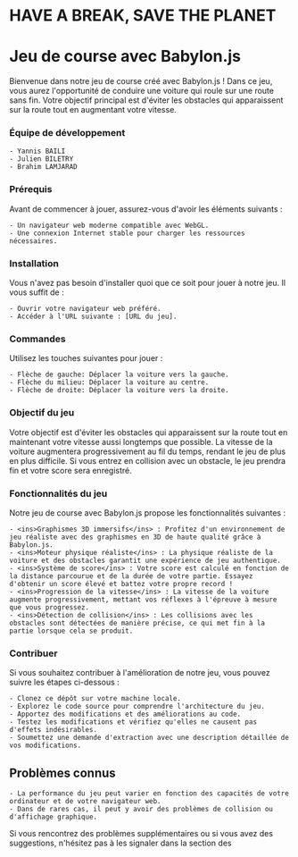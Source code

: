 # HAVE A BREAK, SAVE THE PLANET
# Jeu de course avec Babylon.js
Bienvenue dans notre jeu de course créé avec Babylon.js ! Dans ce jeu, vous aurez l'opportunité de conduire une voiture qui roule sur une route sans fin. Votre objectif principal est d'éviter les obstacles qui apparaissent sur la route tout en augmentant votre vitesse. 

### Équipe de développement

    - Yannis BAILI
    - Julien BILETRY
    - Brahim LAMJARAD

### Prérequis

Avant de commencer à jouer, assurez-vous d'avoir les éléments suivants :

    - Un navigateur web moderne compatible avec WebGL.
    - Une connexion Internet stable pour charger les ressources nécessaires.

### Installation

Vous n'avez pas besoin d'installer quoi que ce soit pour jouer à notre jeu. Il vous suffit de :

    - Ouvrir votre navigateur web préféré.
    - Accéder à l'URL suivante : [URL du jeu].

### Commandes

Utilisez les touches suivantes pour jouer :

    - Flèche de gauche: Déplacer la voiture vers la gauche.
    - Flèche du milieu: Déplacer la voiture au centre.
    - Flèche de droite: Déplacer la voiture vers la droite.

### Objectif du jeu

Votre objectif est d'éviter les obstacles qui apparaissent sur la route tout en maintenant votre vitesse aussi longtemps que possible. La vitesse de la voiture augmentera progressivement au fil du temps, rendant le jeu de plus en plus difficile. Si vous entrez en collision avec un obstacle, le jeu prendra fin et votre score sera enregistré.

### Fonctionnalités du jeu

Notre jeu de course avec Babylon.js propose les fonctionnalités suivantes :

    - <ins>Graphismes 3D immersifs</ins> : Profitez d'un environnement de jeu réaliste avec des graphismes en 3D de haute qualité grâce à Babylon.js.
    - <ins>Moteur physique réaliste</ins> : La physique réaliste de la voiture et des obstacles garantit une expérience de jeu authentique.
    - <ins>Système de score</ins> : Votre score est calculé en fonction de la distance parcourue et de la durée de votre partie. Essayez d'obtenir un score élevé et battez votre propre record !
    - <ins>Progression de la vitesse</ins> : La vitesse de la voiture augmente progressivement, mettant vos réflexes à l'épreuve à mesure que vous progressez.
    - <ins>Détection de collision</ins> : Les collisions avec les obstacles sont détectées de manière précise, ce qui met fin à la partie lorsque cela se produit.

### Contribuer

Si vous souhaitez contribuer à l'amélioration de notre jeu, vous pouvez suivre les étapes ci-dessous :

    - Clonez ce dépôt sur votre machine locale.
    - Explorez le code source pour comprendre l'architecture du jeu.
    - Apportez des modifications et des améliorations au code.
    - Testez les modifications et vérifiez qu'elles ne causent pas d'effets indésirables.
    - Soumettez une demande d'extraction avec une description détaillée de vos modifications.

## Problèmes connus

    - La performance du jeu peut varier en fonction des capacités de votre ordinateur et de votre navigateur web.
    - Dans de rares cas, il peut y avoir des problèmes de collision ou d'affichage graphique.

Si vous rencontrez des problèmes supplémentaires ou si vous avez des suggestions, n'hésitez pas à les signaler dans la section des
